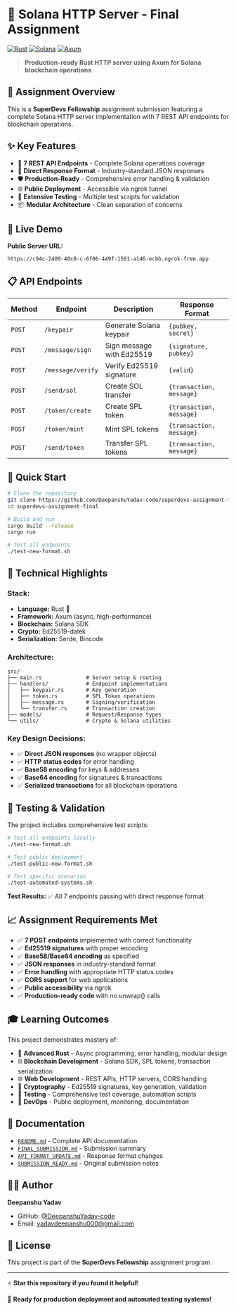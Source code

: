 # 🚀 Solana HTTP Server - Final Assignment

[![Rust](https://img.shields.io/badge/rust-%23000000.svg?style=for-the-badge&logo=rust&logoColor=white)](https://www.rust-lang.org/)
[![Solana](https://img.shields.io/badge/Solana-9945FF?style=for-the-badge&logo=solana&logoColor=white)](https://solana.com/)
[![Axum](https://img.shields.io/badge/Axum-000000?style=for-the-badge&logo=rust&logoColor=white)](https://github.com/tokio-rs/axum)

> **Production-ready Rust HTTP server using Axum for Solana blockchain operations**

## 🎯 Assignment Overview

This is a **SuperDevs Fellowship** assignment submission featuring a complete Solana HTTP server implementation with 7 REST API endpoints for blockchain operations.

## ✨ Key Features

- 🔐 **7 REST API Endpoints** - Complete Solana operations coverage
- 🎨 **Direct Response Format** - Industry-standard JSON responses
- 🛡️ **Production-Ready** - Comprehensive error handling & validation
- 🌐 **Public Deployment** - Accessible via ngrok tunnel
- 🧪 **Extensive Testing** - Multiple test scripts for validation
- 📦 **Modular Architecture** - Clean separation of concerns

## 🚀 Live Demo

**Public Server URL:**
```
https://c94c-2409-40c0-c-6f06-449f-1501-a146-ecbb.ngrok-free.app
```

## 📋 API Endpoints

| Method | Endpoint | Description | Response Format |
|--------|----------|-------------|-----------------|
| `POST` | `/keypair` | Generate Solana keypair | `{pubkey, secret}` |
| `POST` | `/message/sign` | Sign message with Ed25519 | `{signature, pubkey}` |
| `POST` | `/message/verify` | Verify Ed25519 signature | `{valid}` |
| `POST` | `/send/sol` | Create SOL transfer | `{transaction, message}` |
| `POST` | `/token/create` | Create SPL token | `{transaction, message}` |
| `POST` | `/token/mint` | Mint SPL tokens | `{transaction, message}` |
| `POST` | `/send/token` | Transfer SPL tokens | `{transaction, message}` |

## 🔧 Quick Start

```bash
# Clone the repository
git clone https://github.com/DeepanshuYadav-code/superdevs-assignment-final.git
cd superdevs-assignment-final

# Build and run
cargo build --release
cargo run

# Test all endpoints
./test-new-format.sh
```

## 🌟 Technical Highlights

### **Stack:**
- **Language:** Rust 🦀
- **Framework:** Axum (async, high-performance)
- **Blockchain:** Solana SDK
- **Crypto:** Ed25519-dalek
- **Serialization:** Serde, Bincode

### **Architecture:**
```
src/
├── main.rs              # Server setup & routing
├── handlers/            # Endpoint implementations
│   ├── keypair.rs       # Key generation
│   ├── token.rs         # SPL Token operations
│   ├── message.rs       # Signing/verification
│   └── transfer.rs      # Transaction creation
├── models/              # Request/Response types
└── utils/               # Crypto & Solana utilities
```

### **Key Design Decisions:**
- ✅ **Direct JSON responses** (no wrapper objects)
- ✅ **HTTP status codes** for error handling
- ✅ **Base58 encoding** for keys & addresses
- ✅ **Base64 encoding** for signatures & transactions
- ✅ **Serialized transactions** for all blockchain operations

## 🧪 Testing & Validation

The project includes comprehensive test scripts:

```bash
# Test all endpoints locally
./test-new-format.sh

# Test public deployment
./test-public-new-format.sh

# Test specific scenarios
./test-automated-systems.sh
```

**Test Results:** ✅ All 7 endpoints passing with direct response format

## 📈 Assignment Requirements Met

- ✅ **7 POST endpoints** implemented with correct functionality
- ✅ **Ed25519 signatures** with proper encoding
- ✅ **Base58/Base64 encoding** as specified
- ✅ **JSON responses** in industry-standard format
- ✅ **Error handling** with appropriate HTTP status codes
- ✅ **CORS support** for web applications
- ✅ **Public accessibility** via ngrok
- ✅ **Production-ready code** with no unwrap() calls

## 🎓 Learning Outcomes

This project demonstrates mastery of:
- 🦀 **Advanced Rust** - Async programming, error handling, modular design
- ⛓️ **Blockchain Development** - Solana SDK, SPL tokens, transaction serialization
- 🌐 **Web Development** - REST APIs, HTTP servers, CORS handling
- 🔐 **Cryptography** - Ed25519 signatures, key generation, validation
- 🧪 **Testing** - Comprehensive test coverage, automation scripts
- 🚀 **DevOps** - Public deployment, monitoring, documentation

## 📄 Documentation

- [`README.md`](./README.md) - Complete API documentation
- [`FINAL_SUBMISSION.md`](./FINAL_SUBMISSION.md) - Submission summary
- [`API_FORMAT_UPDATE.md`](./API_FORMAT_UPDATE.md) - Response format changes
- [`SUBMISSION_READY.md`](./SUBMISSION_READY.md) - Original submission notes

## 👨‍💻 Author

**Deepanshu Yadav**
- GitHub: [@DeepanshuYadav-code](https://github.com/DeepanshuYadav-code)
- Email: yadavdeepanshu000@gmail.com

## 📜 License

This project is part of the **SuperDevs Fellowship** assignment program.

---

⭐ **Star this repository if you found it helpful!**

🚀 **Ready for production deployment and automated testing systems!**
